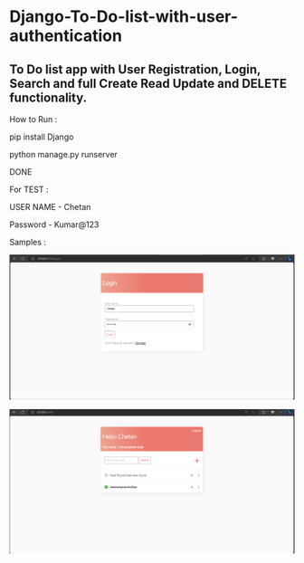 # Django-To-Do-list-with-user-authentication

## To Do list app with User Registration, Login, Search and full Create Read Update and DELETE functionality.

How to Run :

pip install Django 

python manage.py runserver 

DONE


For TEST :

USER NAME - Chetan 

Password - Kumar@123

Samples :

![Alt text](image.png)

![Alt text](image-1.png)

